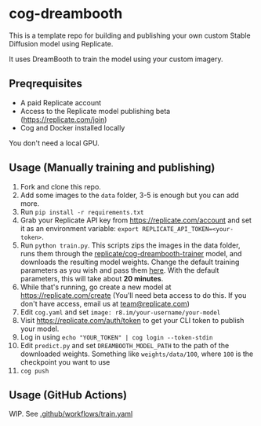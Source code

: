 # cog-dreambooth

This is a template repo for building and publishing your own custom Stable Diffusion model using Replicate.

It uses DreamBooth to train the model using your custom imagery.

## Preqrequisites

- A paid Replicate account
- Access to the Replicate model publishing beta (https://replicate.com/join)
- Cog and Docker installed locally

You don't need a local GPU.

## Usage (Manually training and publishing)

1. Fork and clone this repo.
1. Add some images to the `data` folder, 3-5 is enough but you can add more.
1. Run `pip install -r requirements.txt`
1. Grab your Replicate API key from https://replicate.com/account and set it as an environment variable: `export REPLICATE_API_TOKEN=<your-token>`.
1. Run `python train.py`. This scripts zips the images in the data folder, runs them through the [replicate/cog-dreambooth-trainer](https://replicate.com/replicate/cog-dreambooth-trainer) model, and downloads the resulting model weights. Change the default training parameters as you wish and pass them [here](https://github.com/replicate/cog-dreambooth/blob/main/train.py#L34). With the default parameters, this will take about **20 minutes**.
1. While that's running, go create a new model at https://replicate.com/create (You'll need beta access to do this. If you don't have access, email us at team@replicate.com)
1. Edit `cog.yaml` and set `image: r8.im/your-username/your-model`
1. Visit https://replicate.com/auth/token to get your CLI token to publish your model.
1. Log in using `echo "YOUR_TOKEN" | cog login --token-stdin`
1. Edit `predict.py` and set `DREAMBOOTH_MODEL_PATH` to the path of the downloaded weights. Something like `weights/data/100`, where `100` is the checkpoint you want to use
1. `cog push`

## Usage (GitHub Actions)

WIP. See [.github/workflows/train.yaml]([.github/workflows/train.yaml])
